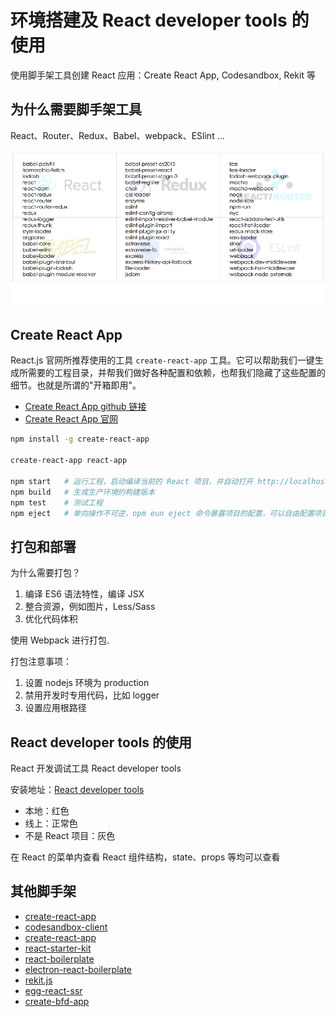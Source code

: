 # 环境搭建及 React developer tools 的使用

使用脚手架工具创建 React 应用：Create React App, Codesandbox, Rekit 等

## 为什么需要脚手架工具

React、Router、Redux、Babel、webpack、ESlint ...

![r-jsj.png](./img/r-jsj.png)

## Create React App

React.js 官网所推荐使用的工具 `create-react-app` 工具。它可以帮助我们一键生成所需要的工程目录，并帮我们做好各种配置和依赖，也帮我们隐藏了这些配置的细节。也就是所谓的"开箱即用"。

- [Create React App github 链接](https://github.com/facebook/create-react-app)
- [Create React App 官网](https://facebook.github.io/create-react-app/)

```bash
npm install -g create-react-app

create-react-app react-app

npm start   # 运行工程，启动编译当前的 React 项目，并自动打开 http://localhost:3000/
npm build   # 生成生产环境的构建版本
npm test    # 测试工程
npm eject   # 单向操作不可逆，npm eun eject 命令暴露项目的配置，可以自由配置项目所需的依赖
```

## 打包和部署

为什么需要打包？

1. 编译 ES6 语法特性，编译 JSX
2. 整合资源，例如图片，Less/Sass
3. 优化代码体积

使用 Webpack 进行打包.

打包注意事项：

1. 设置 nodejs 环境为 production
2. 禁用开发时专用代码，比如 logger
3. 设置应用根路径

## React developer tools 的使用

React 开发调试工具 React developer tools

安装地址：[React developer tools](https://chrome.google.com/webstore/detail/react-developer-tools/fmkadmapgofadopljbjfkapdkoienihi?hl=zh-CN)

- 本地：红色
- 线上：正常色
- 不是 React 项目：灰色

在 React 的菜单内查看 React 组件结构，state、props 等均可以查看

## 其他脚手架

- [create-react-app](https://github.com/facebook/create-react-app)
- [codesandbox-client](https://github.com/codesandbox/codesandbox-client)
- [create-react-app](https://facebook.github.io/create-react-app/)
- [react-starter-kit](https://github.com/bodyno/react-starter-kit)
- [react-boilerplate](https://github.com/react-boilerplate/react-boilerplate)
- [electron-react-boilerplate](https://github.com/electron-react-boilerplate/electron-react-boilerplate)
- [rekit.js](http://rekit.js.org/)
- [egg-react-ssr](https://github.com/ykfe/egg-react-ssr)
- [create-bfd-app](https://github.com/baifendian/create-bfd-app)
